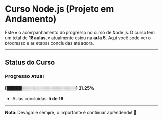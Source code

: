 # **Curso Node.js (Projeto em Andamento)**

Este é o acompanhamento do progresso no curso de Node.js. O curso tem um total de **16 aulas**, e atualmente estou na **aula 5**. Aqui você pode ver o progresso e as etapas concluídas até agora.

---

## **Status do Curso**

### Progresso Atual  
#### [█████░░░░░░░░░░░░░░░░░░] **31,25%**  
- Aulas concluídas: **5 de 16**  

---

**Nota:** Devagar e sempre, o importante é continuar aprendendo! 🚀
